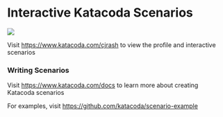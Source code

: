 # Interactive Katacoda Scenarios

[![](http://shields.katacoda.com/katacoda/cjrash/count.svg)](https://www.katacoda.com/cjrash "Get your profile on Katacoda.com")

Visit https://www.katacoda.com/cjrash to view the profile and interactive scenarios

### Writing Scenarios
Visit https://www.katacoda.com/docs to learn more about creating Katacoda scenarios

For examples, visit https://github.com/katacoda/scenario-example
